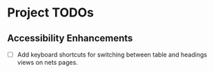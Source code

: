 # Project TODOs

## Accessibility Enhancements
- [ ] Add keyboard shortcuts for switching between table and headings views on nets pages.

